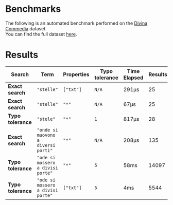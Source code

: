 
# Benchmarks

The following is an automated benchmark performed on the [Divina Commedia](https://en.wikipedia.org/wiki/Divina_Commedia) dataset. <br />
You can find the full dataset [here](https://github.com/nearform/lyra/blob/main/packages/benchmarks/dataset/divinaCommedia.json).

# Results


| Search             | Term                                  | Properties | Typo tolerance | Time Elapsed  | Results     |
|--------------------|---------------------------------------|------------|----------------|---------------|-------------|
| **Exact search**   | `"stelle"`                          | `["txt"]`| `N/A`        | 291μs | 25 |
| **Exact search**   | `"stelle"`                          | `"*"`    | `N/A`        | 67μs | 25 |
| **Typo tolerance** | `"stele"`                           | `"*"`    | `1`          | 817μs | 28 | 
| **Exact search**   | `"onde si muovono a diversi porti"` | `"*"`    | `N/A`        | 208μs | 135 | 
| **Typo tolerance** | `"ode si mossero a divisi porte"`   | `"*"`    | `5`          | 58ms | 14097 | 
| **Typo tolerance** | `"ode si mossero a divisi porte"`   | `["txt"]`| `5`          | 4ms | 5544 |


